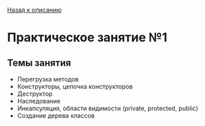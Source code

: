 [Назад к описанию](../../README.md)

# Практическое занятие №1

## Темы занятия

- Перегрузка методов
- Конструкторы, цепочка конструкторов
- Деструктор
- Наследование
- Инкапсуляция, области видимости (private, protected, public)
- Создание дерева классов